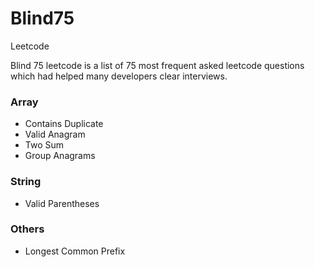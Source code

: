 # Blind75
Leetcode

Blind 75 leetcode is a list of 75 most frequent asked leetcode questions which had helped many developers clear interviews.

### Array
- Contains Duplicate
- Valid Anagram
- Two Sum
- Group Anagrams

### String
- Valid Parentheses

### Others
- Longest Common Prefix
